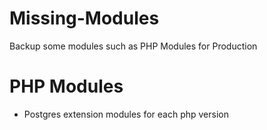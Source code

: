 # Missing-Modules
Backup some modules such as PHP Modules for Production

# PHP Modules

* Postgres extension modules for each php version
